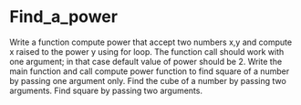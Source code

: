 # Find_a_power
Write a function compute power that accept two numbers x,y and compute x raised to the power y using for loop. The function call should work with one argument; in that case default value of power should be 2. Write the main function and call compute power function to find square of a number by passing one argument only. Find the cube of a number by passing two arguments. Find square by passing two arguments.
